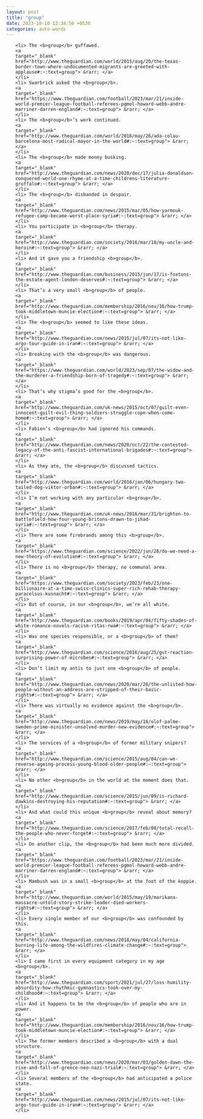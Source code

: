 ```yaml
---
layout: post
title: "group"
date: 2023-10-10 12:34:56 +0530
categories: auto-words
---
```

<ol>

    <li> The <b>group</b> guffawed.
    <a 
    target="_blank" 
    href="http://www.theguardian.com/world/2015/aug/20/the-texas-border-town-where-undocumented-migrants-are-greeted-with-applause#:~:text=group"> &rarr; </a>
    </li>
    <li> Swarbrick asked the <b>group</b>.
    <a 
    target="_blank" 
    href="https://www.theguardian.com/football/2023/mar/21/inside-world-premier-league-football-referees-pgmol-howard-webb-andre-marriner-darren-england#:~:text=group"> &rarr; </a>
    </li>
    <li> The <b>group</b>’s work continued.
    <a 
    target="_blank" 
    href="http://www.theguardian.com/world/2016/may/26/ada-colau-barcelona-most-radical-mayor-in-the-world#:~:text=group"> &rarr; </a>
    </li>
    <li> The <b>group</b> made money busking.
    <a 
    target="_blank" 
    href="http://www.theguardian.com/news/2020/dec/17/julia-donaldson-conquered-world-one-rhyme-at-a-time-childrens-literature-gruffalo#:~:text=group"> &rarr; </a>
    </li>
    <li> The <b>group</b> disbanded in despair.
    <a 
    target="_blank" 
    href="http://www.theguardian.com/news/2015/mar/05/how-yarmouk-refugee-camp-became-worst-place-syria#:~:text=group"> &rarr; </a>
    </li>
    <li> You participate in <b>group</b> therapy.
    <a 
    target="_blank" 
    href="http://www.theguardian.com/society/2016/mar/10/my-uncle-and-heroin#:~:text=group"> &rarr; </a>
    </li>
    <li> And it gave you a friendship <b>group</b>.
    <a 
    target="_blank" 
    href="http://www.theguardian.com/business/2015/jun/17/is-foxtons-the-estate-agent-london-deserves#:~:text=group"> &rarr; </a>
    </li>
    <li> That’s a very small <b>group</b> of people.
    <a 
    target="_blank" 
    href="http://www.theguardian.com/membership/2016/nov/16/how-trump-took-middletown-muncie-election#:~:text=group"> &rarr; </a>
    </li>
    <li> The <b>group</b> seemed to like these ideas.
    <a 
    target="_blank" 
    href="http://www.theguardian.com/news/2015/jul/07/its-not-like-argo-tour-guide-in-iran#:~:text=group"> &rarr; </a>
    </li>
    <li> Breaking with the <b>group</b> was dangerous.
    <a 
    target="_blank" 
    href="https://www.theguardian.com/world/2023/sep/07/the-widow-and-the-murderer-a-friendship-born-of-tragedy#:~:text=group"> &rarr; </a>
    </li>
    <li> That’s why stigma’s good for the <b>group</b>.
    <a 
    target="_blank" 
    href="http://www.theguardian.com/uk-news/2015/oct/07/guilt-even-innocent-guilt-evil-thing-soldiers-struggle-cope-when-come-home#:~:text=group"> &rarr; </a>
    </li>
    <li> Fabien’s <b>group</b> had ignored his commands.
    <a 
    target="_blank" 
    href="http://www.theguardian.com/news/2020/oct/22/the-contested-legacy-of-the-anti-fascist-international-brigades#:~:text=group"> &rarr; </a>
    </li>
    <li> As they ate, the <b>group</b> discussed tactics.
    <a 
    target="_blank" 
    href="http://www.theguardian.com/world/2016/jan/06/hungary-two-tailed-dog-viktor-orban#:~:text=group"> &rarr; </a>
    </li>
    <li> I’m not working with any particular <b>group</b>.
    <a 
    target="_blank" 
    href="http://www.theguardian.com/uk-news/2016/mar/31/brighton-to-battlefield-how-four-young-britons-drawn-to-jihad-syria#:~:text=group"> &rarr; </a>
    </li>
    <li> There are some firebrands among this <b>group</b>.
    <a 
    target="_blank" 
    href="https://www.theguardian.com/science/2022/jun/28/do-we-need-a-new-theory-of-evolution#:~:text=group"> &rarr; </a>
    </li>
    <li> There is no <b>group</b> therapy, no communal area.
    <a 
    target="_blank" 
    href="https://www.theguardian.com/society/2023/feb/23/one-billionaire-at-a-time-swiss-clinics-super-rich-rehab-therapy-paracelsus-kusnacht#:~:text=group"> &rarr; </a>
    </li>
    <li> But of course, in our <b>group</b>, we’re all white.
    <a 
    target="_blank" 
    href="http://www.theguardian.com/books/2019/apr/04/fifty-shades-of-white-romance-novels-racism-ritas-rwa#:~:text=group"> &rarr; </a>
    </li>
    <li> Was one species responsible, or a <b>group</b> of them?
    <a 
    target="_blank" 
    href="http://www.theguardian.com/science/2016/aug/25/gut-reaction-surprising-power-of-microbes#:~:text=group"> &rarr; </a>
    </li>
    <li> Don’t limit my antis to just one <b>group</b> of people.
    <a 
    target="_blank" 
    href="http://www.theguardian.com/news/2020/mar/26/the-unlisted-how-people-without-an-address-are-stripped-of-their-basic-rights#:~:text=group"> &rarr; </a>
    </li>
    <li> There was virtually no evidence against the <b>group</b>.
    <a 
    target="_blank" 
    href="http://www.theguardian.com/news/2019/may/16/olof-palme-sweden-prime-minister-unsolved-murder-new-evidence#:~:text=group"> &rarr; </a>
    </li>
    <li> The services of a <b>group</b> of former military snipers?
    <a 
    target="_blank" 
    href="http://www.theguardian.com/science/2015/aug/04/can-we-reverse-ageing-process-young-blood-older-people#:~:text=group"> &rarr; </a>
    </li>
    <li> No other <b>group</b> in the world at the moment does that.
    <a 
    target="_blank" 
    href="http://www.theguardian.com/science/2015/jun/09/is-richard-dawkins-destroying-his-reputation#:~:text=group"> &rarr; </a>
    </li>
    <li> And what could this unique <b>group</b> reveal about memory?
    <a 
    target="_blank" 
    href="http://www.theguardian.com/science/2017/feb/08/total-recall-the-people-who-never-forget#:~:text=group"> &rarr; </a>
    </li>
    <li> On another clip, the <b>group</b> had been much more divided.
    <a 
    target="_blank" 
    href="https://www.theguardian.com/football/2023/mar/21/inside-world-premier-league-football-referees-pgmol-howard-webb-andre-marriner-darren-england#:~:text=group"> &rarr; </a>
    </li>
    <li> Mambush was in a small <b>group</b> at the foot of the koppie.
    <a 
    target="_blank" 
    href="http://www.theguardian.com/world/2015/may/19/marikana-massacre-untold-story-strike-leader-died-workers-rights#:~:text=group"> &rarr; </a>
    </li>
    <li> Every single member of our <b>group</b> was confounded by this.
    <a 
    target="_blank" 
    href="http://www.theguardian.com/news/2018/may/04/california-burning-life-among-the-wildfires-climate-change#:~:text=group"> &rarr; </a>
    </li>
    <li> I came first in every equipment category in my age <b>group</b>.
    <a 
    target="_blank" 
    href="http://www.theguardian.com/sport/2021/jul/27/loss-humility-absurdity-how-rhythmic-gymnastics-took-over-my-childhood#:~:text=group"> &rarr; </a>
    </li>
    <li> And it happens to be the <b>group</b> of people who are in power.
    <a 
    target="_blank" 
    href="http://www.theguardian.com/membership/2016/nov/16/how-trump-took-middletown-muncie-election#:~:text=group"> &rarr; </a>
    </li>
    <li> The former members described a <b>group</b> with a dual structure.
    <a 
    target="_blank" 
    href="http://www.theguardian.com/news/2020/mar/03/golden-dawn-the-rise-and-fall-of-greece-neo-nazi-trial#:~:text=group"> &rarr; </a>
    </li>
    <li> Several members of the <b>group</b> had anticipated a police state.
    <a 
    target="_blank" 
    href="http://www.theguardian.com/news/2015/jul/07/its-not-like-argo-tour-guide-in-iran#:~:text=group"> &rarr; </a>
    </li>